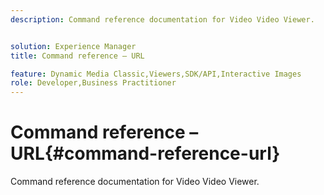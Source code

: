 ```yaml
---
description: Command reference documentation for Video Video Viewer.


solution: Experience Manager
title: Command reference – URL

feature: Dynamic Media Classic,Viewers,SDK/API,Interactive Images
role: Developer,Business Practitioner
---
```


# Command reference – URL{#command-reference-url}

Command reference documentation for Video Video Viewer.

